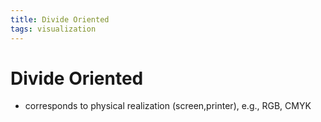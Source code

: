 ```yaml
---
title: Divide Oriented
tags: visualization
---
```


# Divide Oriented
- corresponds to physical realization (screen,printer), e.g., RGB, CMYK
















































































